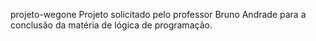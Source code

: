  projeto-wegone
Projeto solicitado pelo professor Bruno Andrade para a conclusão da matéria de lógica de programação.
